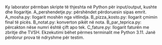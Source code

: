 Ky laborator përmban skripte të thjeshta në Python për input/output, kushte dhe llogaritje. A_pershendetje.py: përshëndet përdoruesin sipas emrit. A_mosha.py: llogarit moshën nga vitlindja. B_pizza_kosto.py: llogarit çmimin final të picës. B_notat.py: konverton pikët në nota. B_par_teprica.py: përcakton nëse numri është çift apo tek. C_fature.py: llogarit faturën me zbritje dhe TVSH. Ekzekutimi bëhet përmes terminalit me Python 3.11. Janë përdorur prova të ndryshme për testim.
